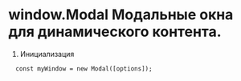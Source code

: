 window.Modal Модальные окна для динамического контента.
=========================
1. Инициализация
```
  const myWindow = new Modal([options]);
```
